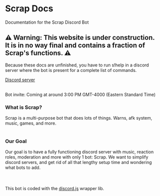 
# Scrap Docs

Documentation for the Scrap Discord Bot

## ⚠️ Warning: This website is under construction. It is in no way final and contains a fraction of Scrap's functions. ⚠️

Because these docs are unfinished, you have to run s!help in a discord server where the bot is present for a complete list of commands.

[Discord server](https://discord.gg/k6bMcs8CKA) 
<br/><br/>

Bot invite: Coming at around 3:00 PM GMT-4000 (Eastern Standard Time)
### What is Scrap?

Scrap is a multi-purpose bot that does lots of things. Warns, afk system, music, games, and more. 
<br/><br/>
### Our Goal

Our goal is to have a fully functioning discord server with music, reaction roles, moderation and more with only 1 bot: Scrap. We want to simplify discord servers, and get rid of all that lengthy setup time and wondering what bots to add.
<br/><br/>
<br/><br/>
This bot is coded with the [discord.js](https://discord.js.org) wrapper lib.
